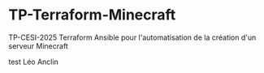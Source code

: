 # TP-Terraform-Minecraft
TP-CESI-2025 Terraform Ansible pour l'automatisation de la création d'un serveur Minecraft

test Léo Anclin
